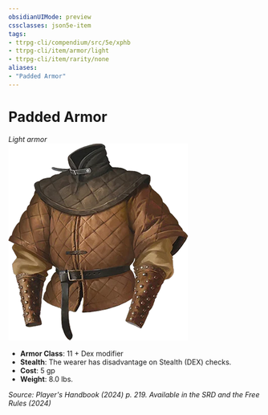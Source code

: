 ```yaml
---
obsidianUIMode: preview
cssclasses: json5e-item
tags:
- ttrpg-cli/compendium/src/5e/xphb
- ttrpg-cli/item/armor/light
- ttrpg-cli/item/rarity/none
aliases: 
- "Padded Armor"
---
```

# Padded Armor
*Light armor*  
![](Інструменти%20ДМ/CLI/items/img/padded-armor.webp#right)

- **Armor Class**: 11 + Dex modifier
- **Stealth**: The wearer has disadvantage on Stealth (DEX) checks.
- **Cost**: 5 gp
- **Weight**: 8.0 lbs.

*Source: Player's Handbook (2024) p. 219. Available in the <span title='Systems Reference Document (5.2)'>SRD</span> and the Free Rules (2024)*